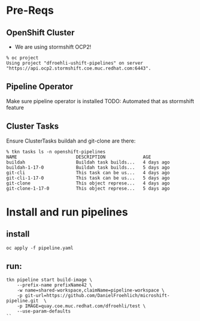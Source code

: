 
# Pre-Reqs
## OpenShift Cluster
* We are using stormshift OCP2!
```
% oc project
Using project "dfroehli-ushift-pipelines" on server "https://api.ocp2.stormshift.coe.muc.redhat.com:6443".
```

## Pipeline Operator
Make sure pipeline operator is installed
TODO: Automated that as stormshift feature

## Cluster Tasks
Ensure ClusterTasks buildah and git-clone are there:
```
% tkn tasks ls -n openshift-pipelines
NAME                      DESCRIPTION              AGE
buildah                   Buildah task builds...   4 days ago
buildah-1-17-0            Buildah task builds...   5 days ago
git-cli                   This task can be us...   4 days ago
git-cli-1-17-0            This task can be us...   5 days ago
git-clone                 This object represe...   4 days ago
git-clone-1-17-0          This object represe...   5 days ago
```

# Install and run pipelines

## install
`oc apply -f pipeline.yaml`


## run:
```
tkn pipeline start build-image \
    --prefix-name prefixName42 \
    -w name=shared-workspace,claimName=pipeline-workspace \
    -p git-url=https://github.com/DanielFroehlich/microshift-pipeline.git  \
    -p IMAGE=quay.coe.muc.redhat.com/dfroehli/test \
    --use-param-defaults
``
